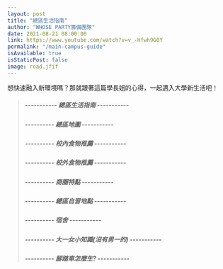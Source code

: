 ```yaml
---
layout: post
title: "總區生活指南"
author: "WHOSE PARTY籌備團隊"
date: 2021-08-21 08:00:00
link: https://www.youtube.com/watch?v=v_-Hfwh9G0Y
permalink: "/main-campus-guide"
isAvailable: true
isStaticPost: false
image: road.jfif
---
```


想快速融入新環境嗎？那就跟著這篇學長姐的心得，一起邁入大學新生活吧！

> ##### ----------- 總區生活指南 -----------
> ##### ---------- 總區地圖 -----------
> ##### ---------- 校內食物推薦 -----------
> ##### ---------- 校外食物推薦 -----------
> ##### ---------- 商圈特點 -----------
> ##### ---------- 總區自習地點 -----------
> ##### ---------- 宿舍 -----------
> ##### ---------- 大一女小知識(沒有男一的) -----------
> ##### ---------- 腳踏車怎麼生? -----------